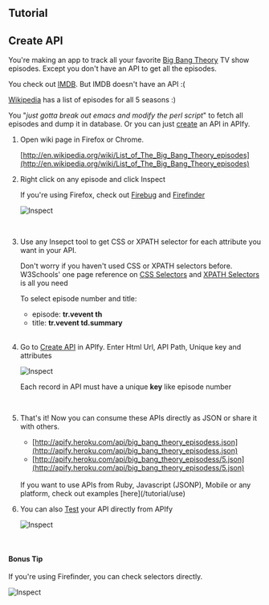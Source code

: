 <script type="text/javascript">
    mixpanel.track("CreateTutorial")
</script>
## Tutorial

## Create API

You're making an app to track all your favorite [Big Bang Theory](http://www.imdb.com/title/tt0898266/) TV show episodes. Except you don't have an API to get all the episodes.  

You check out [IMDB](http://www.imdb.com/title/tt0898266/episodes). But IMDB doesn't have an API :(

[Wikipedia](http://en.wikipedia.org/wiki/List_of_The_Big_Bang_Theory_episodes) has a list of episodes for all 5 seasons :)

You "*just gotta break out emacs and modify the perl script*" to fetch all episodes and dump it in database. Or you can just [create](/resources/new) an API in APIfy.

1. Open wiki page in Firefox or Chrome.
  
    [http://en.wikipedia.org/wiki/List_of_The_Big_Bang_Theory_episodes](http://en.wikipedia.org/wiki/List_of_The_Big_Bang_Theory_episodes)

2. Right click on any episode and click Inspect
    
    If you're using Firefox, check out [Firebug](https://addons.mozilla.org/en-US/firefox/addon/firebug/) and [Firefinder](https://addons.mozilla.org/en-US/firefox/addon/firefinder-for-firebug/)

    ![Inspect](/img/tutorial_inspect_small.png)

    <br/>

3. Use any Insepct tool to get CSS or XPATH selector for each attribute you want in your API.
    
    Don't worry if you haven't used CSS or XPATH selectors before. W3Schools' one page reference on [CSS Selectors](http://www.w3schools.com/cssref/css_selectors.asp) and [XPATH Selectors](http://www.w3schools.com/xpath/xpath_syntax.asp) is all you need

    To select episode number and title:

    - episode: **tr.vevent th**
    - title: **tr.vevent td.summary**

    <br/>

4. Go to [Create API](/resources/new) in APIfy. Enter Html Url, API Path, Unique key and attributes

    ![Inspect](/img/tutorial_create_api.png)

    Each record in API must have a unique **key** like episode number

    <br/>

5. That's it! Now you can consume these APIs directly as JSON or share it with others. 

    * [http://apify.heroku.com/api/big_bang_theory_episodess.json](http://apify.heroku.com/api/big_bang_theory_episodess.json)
    * [http://apify.heroku.com/api/big_bang_theory_episodess/5.json](http://apify.heroku.com/api/big_bang_theory_episodess/5.json)

    <br/>
    If you want to use APIs from Ruby, Javascript (JSONP), Mobile or any platform, check out examples [here](/tutorial/use)
    <br/>

6. You can also <a class='btn btn-mini btn-info edit_api_btn' href='/resources/4fc1d1d034b055e4a0000001'><i class='icon-ok'></i>Test</a> your API directly from APIfy

    ![Inspect](/img/tutorial_test.png)

    <br/>

#### Bonus Tip

If you're using Firefinder, you can check selectors directly.

![Inspect](/img/tutorial_firefinder.png)